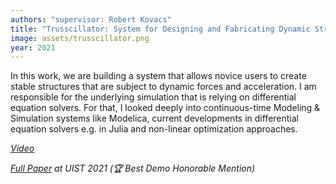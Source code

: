 ```yaml
---
authors: "supervisor: Robert Kovacs"
title: "Trusscillator: System for Designing and Fabricating Dynamic Structures"
image: assets/trusscillator.png
year: 2021
---
```


In this work, we are building a system that allows novice users to create stable structures that are subject to dynamic forces and acceleration.
I am responsible for the underlying simulation that is relying on differential equation solvers. For that, I looked deeply into continuous-time Modeling & Simulation systems like Modelica, current developments in differential equation solvers e.g. in Julia and non-linear optimization approaches.

*[Video](https://www.youtube.com/watch?v=urW4iWfA-nQ&feature=youtu.be)*

*[Full Paper](https://dl.acm.org/doi/fullHtml/10.1145/3472749.3474807) at UIST 2021 (🏆 Best Demo Honorable Mention)*
